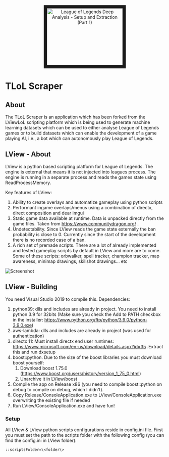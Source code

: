 <div align="center">
    <a href="https://www.youtube.com/watch?v=Mz7NbIgJqsc"
       target="_blank">
       <img src="http://img.youtube.com/vi/Mz7NbIgJqsc/0.jpg"
            alt="League of Legends Deep Analysis - Setup and Extraction (Part 1)"
            width="240" height="180" border="10" />
    </a>
</div>

# TLoL Scraper

## About

The TLoL Scraper is an application which has been forked from the LViewLoL scripting
platform which is being used to generate machine learning datasets which can be used
to either analyse League of Legends games or to build datasets which can enable the
development of a game playing AI, i.e., a bot which can autonomously play League of
Legends.

## LView - About

LView is a python based scripting platform for League of Legends. The engine is external that means it is not injected into leagues process. The engine is running in a separate process and reads the games state using ReadProcessMemory.

Key features of LView:
  1. Ability to create overlays and automatize gameplay using python scripts
  2. Performant ingame overlays/menus using a combination of directx, direct composition and dear imgui 
  3. Static game data available at runtime. Data is unpacked directly from the game files. Taken from https://www.communitydragon.org/ .
  4. Undetectability. Since LView reads the game state externally the ban probability is close to 0. Currently since the start of the development there is no recorded case of a ban.
  5. A rich set of premade scripts. There are a lot of already implemented and tested gameplay scripts by default in LView and more are to come. Some of these scripts: orbwalker, spell tracker, champion tracker, map awareness, minimap drawings, skillshot drawings... etc 
 
![Screenshot](https://i.imgur.com/IK9SxKd.png)

## LView - Building

You need Visual Studio 2019 to compile this.
Dependencies:
  1. python39: dlls and includes are already in project. You need to install python 3.9 for 32bits (Make sure you check the Add to PATH checkbox in the installer: https://www.python.org/ftp/python/3.9.0/python-3.9.0.exe)
  3. aws-lambda: dlls and includes are already in project (was used for authentication)
  3. directx 11: Must install directx end user runtimes: https://www.microsoft.com/en-us/download/details.aspx?id=35 .Extract this and run dxsetup
  4. boost::python. Due to the size of the boost libraries you must download boost yourself:
      1. Download boost 1.75.0 (https://www.boost.org/users/history/version_1_75_0.html)
      2. Unarchive it in LView/boost
  5. Compile the app on Release x86 (you need to compile boost::python on debug to compile on debug, which I didn't).
  6. Copy Release/ConsoleApplication.exe to LView/ConsoleApplication.exe overwriting the existing file if needed
  7. Run LView/ConsoleApplication.exe and have fun!
 ### Setup
 All LView & LView python scripts configurations reside in config.ini file. First you must set the path to the scripts folder with the following config (you can find the config.ini in LView folder):
 
  `::scriptsFolder=\<folder\>`